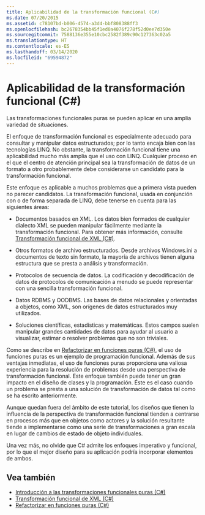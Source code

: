 ```yaml
---
title: Aplicabilidad de la transformación funcional (C#)
ms.date: 07/20/2015
ms.assetid: c78107bd-b006-4574-a3d4-bbf808388ff3
ms.openlocfilehash: bc2678354bb45f1ed0a4076f278f52d0ee7d350e
ms.sourcegitcommit: 7588136e355e10cbc2582f389c90c127363c02a5
ms.translationtype: HT
ms.contentlocale: es-ES
ms.lasthandoff: 03/14/2020
ms.locfileid: "69594872"
---
```

# <a name="applicability-of-functional-transformation-c"></a>Aplicabilidad de la transformación funcional (C#)
Las transformaciones funcionales puras se pueden aplicar en una amplia variedad de situaciones.  
  
 El enfoque de transformación funcional es especialmente adecuado para consultar y manipular datos estructurados; por lo tanto encaja bien con las tecnologías LINQ. No obstante, la transformación funcional tiene una aplicabilidad mucho más amplia que el uso con LINQ. Cualquier proceso en el que el centro de atención principal sea la transformación de datos de un formato a otro probablemente debe considerarse un candidato para la transformación funcional.  
  
 Este enfoque es aplicable a muchos problemas que a primera vista pueden no parecer candidatos. La transformación funcional, usada en conjunción con o de forma separada de LINQ, debe tenerse en cuenta para las siguientes áreas:  
  
- Documentos basados en XML. Los datos bien formados de cualquier dialecto XML se pueden manipular fácilmente mediante la transformación funcional. Para obtener más información, consulte [Transformación funcional de XML (C#)](./functional-transformation-of-xml.md).  
  
- Otros formatos de archivo estructurados. Desde archivos Windows.ini a documentos de texto sin formato, la mayoría de archivos tienen alguna estructura que se presta a análisis y transformación.  
  
- Protocolos de secuencia de datos. La codificación y decodificación de datos de protocolos de comunicación a menudo se puede representar con una sencilla transformación funcional.  
  
- Datos RDBMS y OODBMS. Las bases de datos relacionales y orientadas a objetos, como XML, son orígenes de datos estructurados muy utilizados.  
  
- Soluciones científicas, estadísticas y matemáticas. Estos campos suelen manipular grandes cantidades de datos para ayudar al usuario a visualizar, estimar o resolver problemas que no son triviales.  
  
 Como se describe en [Refactorizar en funciones puras (C#)](./refactoring-into-pure-functions.md), el uso de funciones puras es un ejemplo de programación funcional. Además de sus ventajas inmediatas, el uso de funciones puras proporciona una valiosa experiencia para la resolución de problemas desde una perspectiva de transformación funcional. Este enfoque también puede tener un gran impacto en el diseño de clases y la programación. Éste es el caso cuando un problema se presta a una solución de transformación de datos tal como se ha escrito anteriormente.  
  
 Aunque quedan fuera del ámbito de este tutorial, los diseños que tienen la influencia de la perspectiva de transformación funcional tienden a centrarse en procesos más que en objetos como actores y la solución resultante tiende a implementarse como una serie de transformaciones a gran escala en lugar de cambios de estado de objeto individuales.  
  
 Una vez más, no olvide que C# admite los enfoques imperativo y funcional, por lo que el mejor diseño para su aplicación podría incorporar elementos de ambos.  
  
## <a name="see-also"></a>Vea también

- [Introducción a las transformaciones funcionales puras (C#)](./introduction-to-pure-functional-transformations.md)
- [Transformación funcional de XML (C#)](./functional-transformation-of-xml.md)
- [Refactorizar en funciones puras (C#)](./refactoring-into-pure-functions.md)
